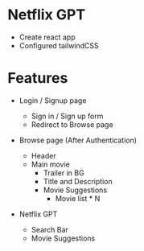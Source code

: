 # Netflix GPT

- Create react app
- Configured tailwindCSS



# Features 

- Login / Signup page
    - Sign in / Sign up form
    - Redirect to Browse page

- Browse page (After Authentication)
    - Header
    - Main movie 
        - Trailer in BG
        - Title and Description 
        - Movie Suggestions
            - Movie list * N

- Netflix GPT
    - Search Bar
    - Movie Suggestions